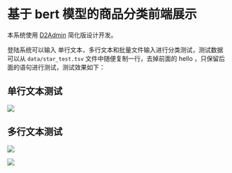 # 基于 bert 模型的商品分类前端展示

本系统使用 [D2Admin](https://github.com/d2-projects/d2-admin) 简化版设计开发。

登陆系统可以输入 单行文本，多行文本和批量文件输入进行分类测试，测试数据可以从 `data/star_test.tsv` 文件中随便复制一行，去掉前面的 hello ，只保留后面的语句进行测试，测试效果如下：

## 单行文本测试

![](http://img.fuwenwei.com/blog/20190402234932.png)

## 多行文本测试

![](http://img.fuwenwei.com/blog/20190402235059.png)

![](http://img.fuwenwei.com/blog/20190402235201.png)